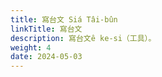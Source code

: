 ```yaml
---
title: 寫台文 Siá Tâi-bûn
linkTitle: 寫台文
description: 寫台文ê ke-si（工具）。
weight: 4
date: 2024-05-03
---
```

